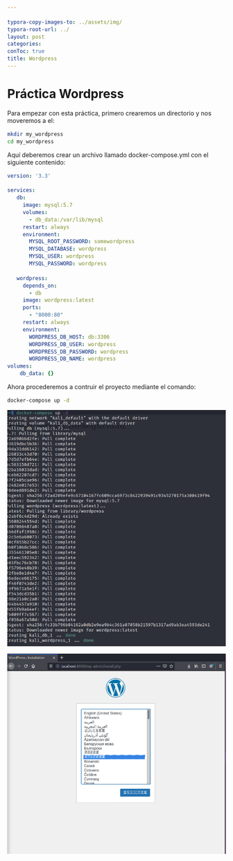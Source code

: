 ```yaml
---

typora-copy-images-to: ../assets/img/
typora-root-url: ../
layout: post
categories: 
conToc: true
title: Wordpress
---
```


# Práctica Wordpress

Para empezar con esta práctica, primero crearemos un directorio y nos moveremos a el:

```bash
mkdir my_wordpress
cd my_wordpress
```

Aquí deberemos crear un archivo llamado docker-compose.yml con el siguiente contenido:

```yaml
version: '3.3'
   
services:
   db:
     image: mysql:5.7
     volumes:
       - db_data:/var/lib/mysql
     restart: always
     environment:
       MYSQL_ROOT_PASSWORD: somewordpress
       MYSQL_DATABASE: wordpress
       MYSQL_USER: wordpress
       MYSQL_PASSWORD: wordpress
   
   wordpress:
     depends_on:
       - db
     image: wordpress:latest
     ports:
       - "8000:80"
     restart: always
     environment:
       WORDPRESS_DB_HOST: db:3306
       WORDPRESS_DB_USER: wordpress
       WORDPRESS_DB_PASSWORD: wordpress
       WORDPRESS_DB_NAME: wordpress
volumes:
    db_data: {}
```



Ahora procederemos a contruir el proyecto mediante el comando:

```bash
docker-compose up -d
```

![image-20220107111604482](/assets/img/image-20220107111604482.png)	



![image-20220107111640338](/assets/img/image-20220107111640338.png)
